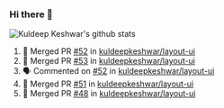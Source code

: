 ### Hi there 👋

<!--
**kuldeepkeshwar/kuldeepkeshwar** is a ✨ _special_ ✨ repository because its `README.md` (this file) appears on your GitHub profile.

Here are some ideas to get you started:

- 🔭 I’m currently working on ...
- 🌱 I’m currently learning ...
- 👯 I’m looking to collaborate on ...
- 🤔 I’m looking for help with ...
- 💬 Ask me about ...
- 📫 How to reach me: ...
- 😄 Pronouns: ...
- ⚡ Fun fact: ...
-->
![Kuldeep Keshwar's github stats](https://github-readme-stats.vercel.app/api?username=kuldeepkeshwar&show_icons=true)

<!--START_SECTION:activity-->
1. 🎉 Merged PR [#52](https://github.com//kuldeepkeshwar/layout-ui/pull/52) in [kuldeepkeshwar/layout-ui](https://github.com//kuldeepkeshwar/layout-ui)
2. 🎉 Merged PR [#53](https://github.com//kuldeepkeshwar/layout-ui/pull/53) in [kuldeepkeshwar/layout-ui](https://github.com//kuldeepkeshwar/layout-ui)
3. 🗣 Commented on [#52](https://github.com//kuldeepkeshwar/layout-ui/issues/52) in [kuldeepkeshwar/layout-ui](https://github.com//kuldeepkeshwar/layout-ui)
4. 🎉 Merged PR [#51](https://github.com//kuldeepkeshwar/layout-ui/pull/51) in [kuldeepkeshwar/layout-ui](https://github.com//kuldeepkeshwar/layout-ui)
5. 🎉 Merged PR [#48](https://github.com//kuldeepkeshwar/layout-ui/pull/48) in [kuldeepkeshwar/layout-ui](https://github.com//kuldeepkeshwar/layout-ui)
<!--END_SECTION:activity-->
